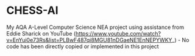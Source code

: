 # CHESS-AI
My AQA A-Level Computer Science NEA project
using assistance from Eddie Sharick on YouTube (https://www.youtube.com/watch?v=EnYui0e73Rs&list=PLBwF487qi8MGU81nDGaeNE1EnNEPYWKY_) - No code has been directly copied or implemented in this project

